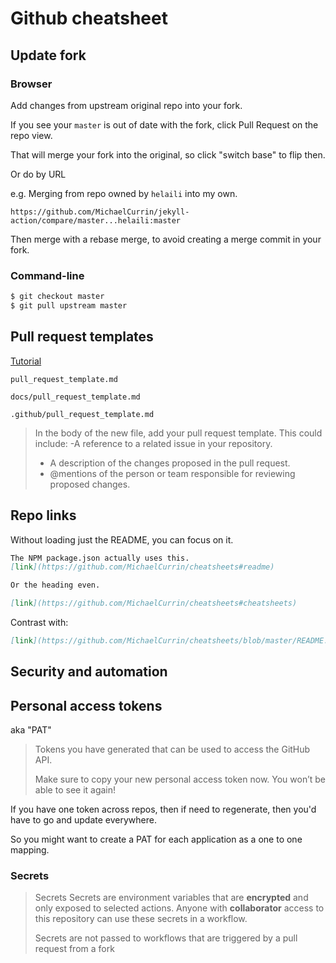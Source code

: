# Github cheatsheet

## Update fork

### Browser

Add changes from upstream original repo into your fork.

If you see your `master` is out of date with the fork, click Pull Request on the repo view.

That will merge your fork into the original, so click "switch base" to flip then.

Or do by URL

e.g. Merging from repo owned by `helaili` into my own.

```
https://github.com/MichaelCurrin/jekyll-action/compare/master...helaili:master
```

Then merge with a rebase merge, to avoid creating a merge commit in your fork.


### Command-line

```sh
$ git checkout master
$ git pull upstream master
```

## Pull request templates

[Tutorial](https://help.github.com/en/github/building-a-strong-community/creating-a-pull-request-template-for-your-repository)

```
pull_request_template.md

docs/pull_request_template.md

.github/pull_request_template.md
```

> In the body of the new file, add your pull request template. This could include:
> -A reference to a related issue in your repository.
> - A description of the changes proposed in the pull request.
> - @mentions of the person or team responsible for reviewing proposed changes.


## Repo links

Without loading just the README, you can focus on it.


```markdown
The NPM package.json actually uses this.
[link](https://github.com/MichaelCurrin/cheatsheets#readme)

Or the heading even.

[link](https://github.com/MichaelCurrin/cheatsheets#cheatsheets)
```

Contrast with:

```markdown
[link](https://github.com/MichaelCurrin/cheatsheets/blob/master/README.md)
```

## Security and automation


## Personal access tokens

aka "PAT"

> Tokens you have generated that can be used to access the GitHub API.
> 
> Make sure to copy your new personal access token now. You won’t be able to see it again! 

If you have one token across repos, then if need to regenerate, then you'd have to go and update everywhere. 

So you might want to create a PAT for each application as a one to one mapping. 

### Secrets

> Secrets
> Secrets are environment variables that are **encrypted** and only exposed to selected actions. Anyone with **collaborator** access to this repository can use these secrets in a workflow.
> 
> Secrets are not passed to workflows that are triggered by a pull request from a fork
<!--stackedit_data:
eyJoaXN0b3J5IjpbLTc2NTU3NTc4MiwtMTk1Mjc5ODc2N119
-->